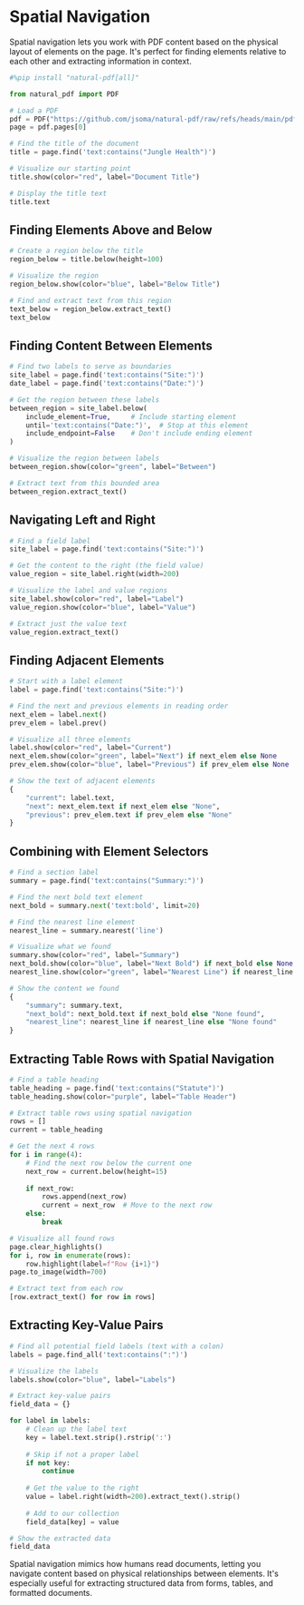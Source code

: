 # Spatial Navigation

Spatial navigation lets you work with PDF content based on the physical layout of elements on the page. It's perfect for finding elements relative to each other and extracting information in context.

```python
#%pip install "natural-pdf[all]"
```

```python
from natural_pdf import PDF

# Load a PDF
pdf = PDF("https://github.com/jsoma/natural-pdf/raw/refs/heads/main/pdfs/01-practice.pdf")
page = pdf.pages[0]

# Find the title of the document
title = page.find('text:contains("Jungle Health")')

# Visualize our starting point
title.show(color="red", label="Document Title")

# Display the title text
title.text
```

## Finding Elements Above and Below

```python
# Create a region below the title
region_below = title.below(height=100)

# Visualize the region
region_below.show(color="blue", label="Below Title")

# Find and extract text from this region
text_below = region_below.extract_text()
text_below
```

## Finding Content Between Elements

```python
# Find two labels to serve as boundaries
site_label = page.find('text:contains("Site:")')
date_label = page.find('text:contains("Date:")')

# Get the region between these labels
between_region = site_label.below(
    include_element=True,     # Include starting element
    until='text:contains("Date:")',  # Stop at this element
    include_endpoint=False    # Don't include ending element
)

# Visualize the region between labels
between_region.show(color="green", label="Between")

# Extract text from this bounded area
between_region.extract_text()
```

## Navigating Left and Right

```python
# Find a field label
site_label = page.find('text:contains("Site:")')

# Get the content to the right (the field value)
value_region = site_label.right(width=200)

# Visualize the label and value regions
site_label.show(color="red", label="Label")
value_region.show(color="blue", label="Value")

# Extract just the value text
value_region.extract_text()
```

## Finding Adjacent Elements

```python
# Start with a label element
label = page.find('text:contains("Site:")')

# Find the next and previous elements in reading order
next_elem = label.next()
prev_elem = label.prev()

# Visualize all three elements
label.show(color="red", label="Current")
next_elem.show(color="green", label="Next") if next_elem else None
prev_elem.show(color="blue", label="Previous") if prev_elem else None

# Show the text of adjacent elements
{
    "current": label.text,
    "next": next_elem.text if next_elem else "None",
    "previous": prev_elem.text if prev_elem else "None"
}
```

## Combining with Element Selectors

```python
# Find a section label
summary = page.find('text:contains("Summary:")')

# Find the next bold text element
next_bold = summary.next('text:bold', limit=20)

# Find the nearest line element
nearest_line = summary.nearest('line')

# Visualize what we found
summary.show(color="red", label="Summary")
next_bold.show(color="blue", label="Next Bold") if next_bold else None
nearest_line.show(color="green", label="Nearest Line") if nearest_line else None

# Show the content we found
{
    "summary": summary.text,
    "next_bold": next_bold.text if next_bold else "None found",
    "nearest_line": nearest_line if nearest_line else "None found"
}
```

## Extracting Table Rows with Spatial Navigation

```python
# Find a table heading
table_heading = page.find('text:contains("Statute")')
table_heading.show(color="purple", label="Table Header")

# Extract table rows using spatial navigation
rows = []
current = table_heading

# Get the next 4 rows
for i in range(4):
    # Find the next row below the current one
    next_row = current.below(height=15)
    
    if next_row:
        rows.append(next_row)
        current = next_row  # Move to the next row
    else:
        break

# Visualize all found rows
page.clear_highlights()
for i, row in enumerate(rows):
    row.highlight(label=f"Row {i+1}")
page.to_image(width=700)
```

```python
# Extract text from each row
[row.extract_text() for row in rows]
```

## Extracting Key-Value Pairs

```python
# Find all potential field labels (text with a colon)
labels = page.find_all('text:contains(":")') 

# Visualize the labels
labels.show(color="blue", label="Labels")

# Extract key-value pairs
field_data = {}

for label in labels:
    # Clean up the label text
    key = label.text.strip().rstrip(':')
    
    # Skip if not a proper label
    if not key:
        continue
    
    # Get the value to the right
    value = label.right(width=200).extract_text().strip()
    
    # Add to our collection
    field_data[key] = value

# Show the extracted data
field_data
```

Spatial navigation mimics how humans read documents, letting you navigate content based on physical relationships between elements. It's especially useful for extracting structured data from forms, tables, and formatted documents. 